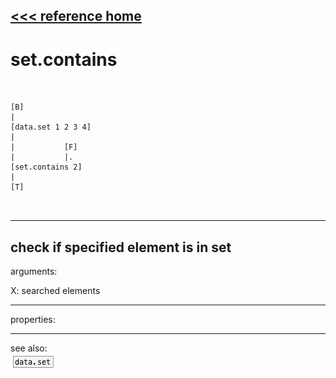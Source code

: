 [<<< reference home](ceammc_lib.md)
---

# set.contains

```


[B]
|
[data.set 1 2 3 4]
|
|           [F]
|           |.
[set.contains 2]
|
[T]

            
```
---
check if specified element is in set
---
arguments:

X: searched elements<br>

---
properties:


---
see also:<br>
[![data.set](img/object_data.set.png)](data.set.md)
